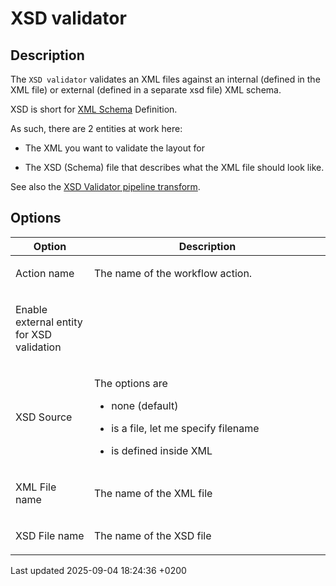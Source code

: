 <div id="header">

# XSD validator

</div>

<div id="content">

<div class="sect1">

## Description

<div class="sectionbody">

<div class="paragraph">

The `XSD validator` validates an XML files against an internal (defined in the XML file) or external (defined in a separate xsd file) XML schema.

</div>

<div class="paragraph">

XSD is short for [XML Schema](http://en.wikipedia.org/wiki/XML_Schema_\(W3C\)) Definition.

</div>

<div class="paragraph">

As such, there are 2 entities at work here:

</div>

<div class="ulist">

  - The XML you want to validate the layout for

  - The XSD (Schema) file that describes what the XML file should look like.

</div>

<div class="paragraph">

See also the [XSD Validator pipeline transform](pipeline/transforms/xsdvalidator.8WU2Br8IiC).

</div>

</div>

</div>

<div class="sect1">

## Options

<div class="sectionbody">

<table>
<colgroup>
<col style="width: 25%" />
<col style="width: 75%" />
</colgroup>
<thead>
<tr class="header">
<th>Option</th>
<th>Description</th>
</tr>
</thead>
<tbody>
<tr class="odd">
<td><p>Action name</p></td>
<td><p>The name of the workflow action.</p></td>
</tr>
<tr class="even">
<td><p>Enable external entity for XSD validation</p></td>
<td></td>
</tr>
<tr class="odd">
<td><p>XSD Source</p></td>
<td><div class="content">
<div class="paragraph">
<p>The options are</p>
</div>
<div class="ulist">
<ul>
<li><p>none (default)</p></li>
<li><p>is a file, let me specify filename</p></li>
<li><p>is defined inside XML</p></li>
</ul>
</div>
</div></td>
</tr>
<tr class="even">
<td><p>XML File name</p></td>
<td><p>The name of the XML file</p></td>
</tr>
<tr class="odd">
<td><p>XSD File name</p></td>
<td><p>The name of the XSD file</p></td>
</tr>
</tbody>
</table>

</div>

</div>

</div>

<div id="footer">

<div id="footer-text">

Last updated 2025-09-04 18:24:36 +0200

</div>

</div>
